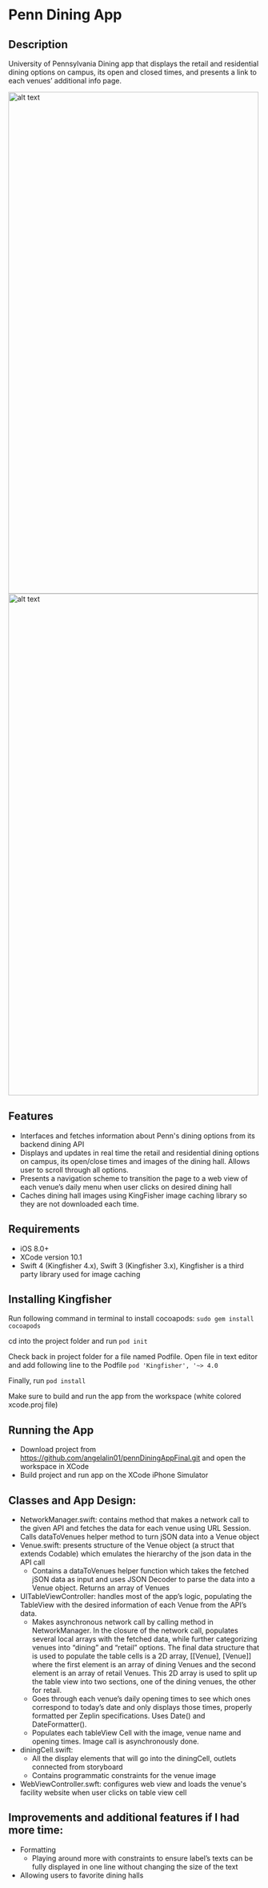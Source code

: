 # Penn Dining App

## Description
University of Pennsylvania Dining app that displays the retail and residential dining options on campus, its open and closed times, and presents a link to each venues’ additional info page. 


<img src="https://github.com/angelalin01/diningApp/blob/master/penn%20dining%20page%201.png" alt="alt text" width="500" height="1000"> <img src="https://github.com/angelalin01/diningApp/blob/master/penn%20dining%20page%202.png" alt="alt text" width="500" height="1000">




## Features
- Interfaces and fetches information about Penn's dining options from its backend dining API
- Displays and updates in real time the retail and residential dining options on campus, its open/close times and images of the dining hall. Allows user to scroll through all options.
- Presents a navigation scheme to transition the page to a web view of each venue’s daily menu when user clicks on desired dining hall
- Caches dining hall images using KingFisher image caching library so they are not downloaded each time. 

## Requirements
- iOS 8.0+
- XCode version 10.1
- Swift 4 (Kingfisher 4.x), Swift 3 (Kingfisher 3.x), Kingfisher is a third party library used for image caching

## Installing Kingfisher

Run following command in terminal to install cocoapods: 
`sudo gem install cocoapods`

cd into the project folder and run
`pod init`

Check back in project folder for a file named Podfile. Open file in text editor and add following line to the Podfile
`pod 'Kingfisher', '~> 4.0`

Finally, run
`pod install`

Make sure to build and run the app from the workspace (white colored xcode.proj file)

## Running the App
- Download project from https://github.com/angelalin01/pennDiningAppFinal.git and open the workspace in XCode
- Build project and run app on the XCode iPhone Simulator 

## Classes and App Design:

- NetworkManager.swift: contains method that makes a network call to the given API and fetches the data for each venue using URL Session. Calls dataToVenues helper method to turn jSON data into a Venue object
- Venue.swift: presents structure of the Venue object (a struct that extends Codable) which emulates the hierarchy of the json data in the API call 
    - Contains a dataToVenues helper function which takes the fetched jSON data as input and uses JSON Decoder to parse the data into a Venue object. Returns an array of Venues 
- UITableViewController: handles most of the app’s logic, populating the TableView with the desired information of each Venue from the API’s data. 
    - Makes asynchronous network call by calling method in NetworkManager. In the closure of the network call, populates several local arrays with the fetched data, while further categorizing venues into “dining” and “retail” options. The final data structure that is used to populate the table cells is a 2D array, [[Venue], [Venue]] where the first element is an array of dining Venues and the second element is an array of retail Venues. This 2D array is used to split up the table view into two sections, one of the dining venues, the other for retail. 
    - Goes through each venue’s daily opening times to see which ones correspond to today’s date and only displays those times, properly formatted per Zeplin specifications. Uses Date() and DateFormatter(). 
    - Populates each tableView Cell with the image, venue name and opening times. Image call is asynchronously done. 
- diningCell.swift:
    - All the display elements that will go into the diningCell, outlets connected from storyboard
    - Contains programmatic constraints for the venue image 
- WebViewController.swft: configures web view and loads the venue's facility website when user clicks on table view cell 


## Improvements and additional features if I had more time: 

- Formatting
    - Playing around more with constraints to ensure label’s texts can be fully displayed in one line without changing the size of the text
- Allowing users to favorite dining halls
